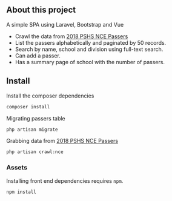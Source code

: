 ## About this project

A simple SPA using Laravel, Bootstrap and Vue

- Crawl the data from [2018 PSHS NCE Passers](http://www.pshs.edu.ph/nce2018/)
- List the passers alphabetically and paginated by 50 records.
- Search by name, school and division using full-text search.
- Can add a passer.
- Has a summary page of school with the number of passers.

## Install

Install the composer dependencies

```bash
composer install
```

Migrating passers table

```bash
php artisan migrate
```

Grabbing data from [2018 PSHS NCE Passers](http://www.pshs.edu.ph/nce2018/)
```bash
php artisan crawl:nce
```

### Assets

Installing front end dependencies requires `npm`.

```
npm install
```
